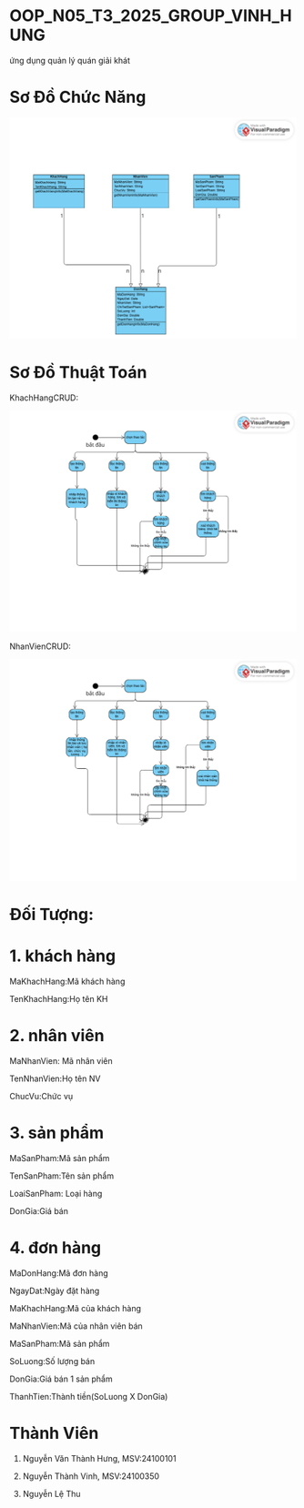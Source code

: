 # OOP_N05_T3_2025_GROUP_VINH_HUNG

ứng dụng quản lý quán giải khát

# Sơ Đồ Chức Năng

![Mô tả ảnh](https://github.com/nguyenvanthanhhung/OOP_N05_T3_2025_GROUP_VINH_HUNG/blob/main/Untitled1.1%20(1).png?raw=true)

# Sơ Đồ Thuật Toán

KhachHangCRUD:

![Mô tả ảnh](https://github.com/nguyenvanthanhhung/OOP_N05_T3_2025_GROUP_VINH_HUNG/blob/main/Untitled.png?raw=true)

NhanVienCRUD:

![Mô tả ảnh](https://github.com/nguyenvanthanhhung/OOP_N05_T3_2025_GROUP_VINH_HUNG/blob/main/NhanVienCRUD.png?raw=true)
# Đối Tượng:

# 1. khách hàng

MaKhachHang:Mã khách hàng

TenKhachHang:Họ tên KH

# 2. nhân viên

MaNhanVien:	Mã nhân viên

TenNhanVien:Họ tên NV

ChucVu:Chức vụ

# 3. sản phẩm

MaSanPham:Mã sản phẩm

TenSanPham:Tên sản phẩm

LoaiSanPham: Loại hàng

DonGia:Giá bán

# 4. đơn hàng

MaDonHang:Mã đơn hàng

NgayDat:Ngày đặt hàng

MaKhachHang:Mã của khách hàng

MaNhanVien:Mã của nhân viên bán

MaSanPham:Mã sản phẩm

SoLuong:Số lượng bán

DonGia:Giá bán 1 sản phẩm

ThanhTien:Thành tiền(SoLuong X DonGia)


# Thành Viên
1. Nguyễn Văn Thành Hưng, MSV:24100101

2. Nguyễn Thành Vinh, MSV:24100350

3. Nguyễn Lệ Thu












